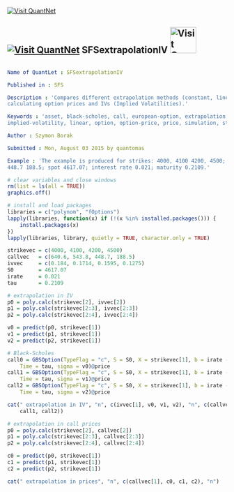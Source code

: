 
[<img src="https://github.com/QuantLet/Styleguide-and-Validation-procedure/blob/master/pictures/banner.png" alt="Visit QuantNet">](http://quantlet.de/index.php?p=info)

## [<img src="https://github.com/QuantLet/Styleguide-and-Validation-procedure/blob/master/pictures/qloqo.png" alt="Visit QuantNet">](http://quantlet.de/) **SFSextrapolationIV** [<img src="https://github.com/QuantLet/Styleguide-and-Validation-procedure/blob/master/pictures/QN2.png" width="60" alt="Visit QuantNet 2.0">](http://quantlet.de/d3/ia)

```yaml

Name of QuantLet : SFSextrapolationIV

Published in : SFS

Description : 'Compares different extrapolation methods (constant, linear and quadratic) used for
calculating option prices and IVs (Implied Volatilities).'

Keywords : 'asset, black-scholes, call, european-option, extrapolation, financial,
implied-volatility, linear, option, option-price, price, simulation, stock-price, volatility'

Author : Szymon Borak

Submitted : Mon, August 03 2015 by quantomas

Example : 'The example is produced for strikes: 4000, 4100 4200, 4500; call prices 640.6 543.8
448.7 188.5; spot 4617.07; interest rate 0.021; maturity 0.2109.'

```


```r
# clear variables and close windows
rm(list = ls(all = TRUE))
graphics.off()

# install and load packages
libraries = c("polynom", "fOptions")
lapply(libraries, function(x) if (!(x %in% installed.packages())) {
    install.packages(x)
})
lapply(libraries, library, quietly = TRUE, character.only = TRUE)

strikevec = c(4000, 4100, 4200, 4500)
callvec   = c(640.6, 543.8, 448.7, 188.5)
ivvec     = c(0.184, 0.1714, 0.1595, 0.1275)
S0        = 4617.07
irate     = 0.021
tau       = 0.2109

# extrapolation in IV
p0 = poly.calc(strikevec[2], ivvec[2])
p1 = poly.calc(strikevec[2:3], ivvec[2:3])
p2 = poly.calc(strikevec[2:4], ivvec[2:4])

v0 = predict(p0, strikevec[1])
v1 = predict(p1, strikevec[1])
v2 = predict(p2, strikevec[1])

# Black-Scholes
call0 = GBSOption(TypeFlag = "c", S = S0, X = strikevec[1], b = irate - 1, r = irate, 
    Time = tau, sigma = v0)@price
call1 = GBSOption(TypeFlag = "c", S = S0, X = strikevec[1], b = irate - 1, r = irate, 
    Time = tau, sigma = v1)@price
call2 = GBSOption(TypeFlag = "c", S = S0, X = strikevec[1], b = irate - 1, r = irate, 
    Time = tau, sigma = v2)@price

cat(" extrapolation in IV", "n", c(ivvec[1], v0, v1, v2), "n", c(callvec[1], call0, 
    call1, call2))

# extrapolation in call prices
p0 = poly.calc(strikevec[2], callvec[2])
p1 = poly.calc(strikevec[2:3], callvec[2:3])
p2 = poly.calc(strikevec[2:4], callvec[2:4])

c0 = predict(p0, strikevec[1])
c1 = predict(p1, strikevec[1])
c2 = predict(p2, strikevec[1])

cat(" extrapolation in prices", "n", c(callvec[1], c0, c1, c2), "n") 

```
